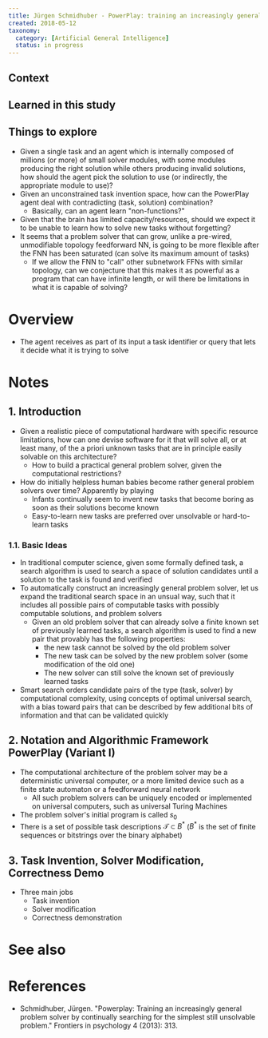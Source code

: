 ```yaml
---
title: Jürgen Schmidhuber - PowerPlay: training an increasingly general problem solver by continually searching for the simplest still unsolvable problem (2013)
created: 2018-05-12
taxonomy:
  category: [Artificial General Intelligence]
  status: in progress
---
```


## Context

## Learned in this study

## Things to explore
* Given a single task and an agent which is internally composed of millions (or more) of small solver modules, with some modules producing the right solution while others producing invalid solutions, how should the agent pick the solution to use (or indirectly, the appropriate module to use)?
* Given an unconstrained task invention space, how can the PowerPlay agent deal with contradicting (task, solution) combination?
	* Basically, can an agent learn "non-functions?"
* Given that the brain has limited capacity/resources, should we expect it to be unable to learn how to solve new tasks without forgetting?
* It seems that a problem solver that can grow, unlike a pre-wired, unmodifiable topology feedforward NN, is going to be more flexible after the FNN has been saturated (can solve its maximum amount of tasks)
	* If we allow the FNN to "call" other subnetwork FFNs with similar topology, can we conjecture that this makes it as powerful as a program that can have infinite length, or will there be limitations in what it is capable of solving?

# Overview
* The agent receives as part of its input a task identifier or query that lets it decide what it is trying to solve

# Notes
## 1. Introduction
* Given a realistic piece of computational hardware with specific resource limitations, how can one devise software for it that will solve all, or at least many, of the a priori unknown tasks that are in principle easily solvable on this architecture?
	* How to build a practical general problem solver, given the computational restrictions?
* How do initially helpless human babies become rather general problem solvers over time? Apparently by playing
	* Infants continually seem to invent new tasks that become boring as soon as their solutions become known
	* Easy-to-learn new tasks are preferred over unsolvable or hard-to-learn tasks

### 1.1. Basic Ideas
* In traditional computer science, given some formally defined task, a search algorithm is used to search a space of solution candidates until a solution to the task is found and verified
* To automatically construct an increasingly general problem solver, let us expand the traditional search space in an unsual way, such that it includes all possible pairs of computable tasks with possibly computable solutions, and problem solvers
	* Given an old problem solver that can already solve a finite known set of previously learned tasks, a search algorithm is used to find a new pair that provably has the following properties:
		* the new task cannot be solved by the old problem solver
		* The new task can be solved by the new problem solver (some modification of the old one)
		* The new solver can still solve the known set of previously learned tasks
* Smart search orders candidate pairs of the type (task, solver) by computational complexity, using concepts of optimal universal search, with a bias toward pairs that can be described by few additional bits of information and that can be validated quickly

## 2. Notation and Algorithmic Framework PowerPlay (Variant I)
* The computational architecture of the problem solver may be a deterministic universal computer, or a more limited device such as a finite state automaton or a feedforward neural network
	* All such problem solvers can be uniquely encoded or implemented on universal computers, such as universal Turing Machines
* The problem solver's initial program is called $s_0$
* There is a set of possible task descriptions $\mathcal{T} \subset B^*$ ($B^*$ is the set of finite sequences or bitstrings over the binary alphabet)

## 3. Task Invention, Solver Modification, Correctness Demo
* Three main jobs
	* Task invention
	* Solver modification
	* Correctness demonstration

# See also

# References
* Schmidhuber, Jürgen. "Powerplay: Training an increasingly general problem solver by continually searching for the simplest still unsolvable problem." Frontiers in psychology 4 (2013): 313.
